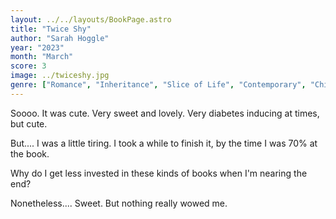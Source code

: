 ```yaml
---
layout: ../../layouts/BookPage.astro
title: "Twice Shy"
author: "Sarah Hoggle"
year: "2023"
month: "March"
score: 3
image: ../twiceshy.jpg
genre: ["Romance", "Inheritance", "Slice of Life", "Contemporary", "Chick Lit"]
---
```


Soooo. It was cute. Very sweet and lovely. Very diabetes inducing at times, but cute.

But.... I was a little tiring. I took a while to finish it, by the time I was 70% at the book.

Why do I get less invested in these kinds of books when I'm nearing the end?

Nonetheless.... Sweet. But nothing really wowed me.